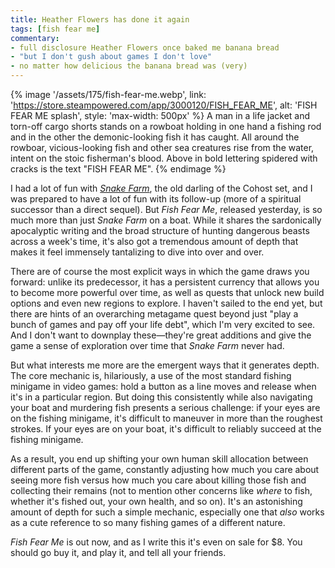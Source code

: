 ```yaml
---
title: Heather Flowers has done it again
tags: [fish fear me]
commentary:
- full disclosure Heather Flowers once baked me banana bread
- "but I don't gush about games I don't love"
- no matter how delicious the banana bread was (very)
---
```


{% image '/assets/175/fish-fear-me.webp',
    link: 'https://store.steampowered.com/app/3000120/FISH_FEAR_ME',
    alt: 'FISH FEAR ME splash',
    style: 'max-width: 500px' %}
  A man in a life jacket and torn-off cargo shorts stands on a rowboat holding
  in one hand a fishing rod and in the other the demonic-looking fish it has
  caught. All around the rowboar, vicious-looking fish and other sea creatures
  rise from the water, intent on the stoic fisherman's blood. Above in bold
  lettering spidered with cracks is the text "FISH FEAR ME".
{% endimage %}

I had a lot of fun with [_Snake Farm_], the old darling of the Cohost set, and I
was prepared to have a lot of fun with its follow-up (more of a spiritual
successor than a direct sequel). But _Fish Fear Me_, released yesterday, is so
much more than just _Snake Farm_ on a boat. While it shares the sardonically
apocalyptic writing and the broad structure of hunting dangerous beasts across a
week's time, it's also got a tremendous amount of depth that makes it feel
immensely tantalizing to dive into over and over.

[_Snake Farm_]: https://store.steampowered.com/app/2491640/SNAKE_FARM/

There are of course the most explicit ways in which the game draws you forward:
unlike its predecessor, it has a persistent currency that allows you to become
more powerful over time, as well as quests that unlock new build options and
even new regions to explore. I haven't sailed to the end yet, but there are
hints of an overarching metagame quest beyond just "play a bunch of games and
pay off your life debt", which I'm very excited to see. And I don't want to
downplay these—they're great additions and give the game a sense of exploration
over time that _Snake Farm_ never had.

But what interests me more are the emergent ways that it generates depth. The
core mechanic is, hilariously, a use of the most standard fishing minigame in
video games: hold a button as a line moves and release when it's in a particular
region. But doing this consistently while also navigating your boat and
murdering fish presents a serious challenge: if your eyes are on the fishing
minigame, it's difficult to maneuver in more than the roughest strokes. If your
eyes are on your boat, it's difficult to reliably succeed at the fishing
minigame.

As a result, you end up shifting your own human skill allocation between
different parts of the game, constantly adjusting how much you care about seeing
more fish versus how much you care about killing those fish and collecting their
remains (not to mention other concerns like _where_ to fish, whether it's fished
out, your own health, and so on). It's an astonishing amount of depth for such a
simple mechanic, especially one that _also_ works as a cute reference to so many
fishing games of a different nature.

_Fish Fear Me_ is out now, and as I write this it's even on sale for $8. You
should go buy it, and play it, and tell all your friends.
